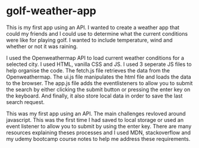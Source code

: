 # golf-weather-app

This is my first app using an API. I wanted to create a weather app that could my friends and I could use to determine what the current conditions were like for playing golf. I wanted to include temperature, wind and whether or not it was raining. 

I used the Openweathermap API to load current weather conditions for a selected city. I used HTML, vanilla CSS and JS. I used 3 seperate JS files to help organise the code.
The fetch.js file retrieves the data from the Openweathermap. The ui.js file manipulates the html file and loads the data to the browser. The app.js file adds the eventlisteners
to allow you to submit the search by either clicking the submit button or pressing the enter key on the keyboard. And finally, it also store local data in order to save the last
search request. 

This was my first app using an API. The main challenges revloved around javascript. This was the first time I had saved to local storage or used an event listener to allow
you to submit by using the enter key. There are many resources explaining theses processes and I used MDN, stackoverflow and my udemy bootcamp course notes to help me 
address these requirements. 
